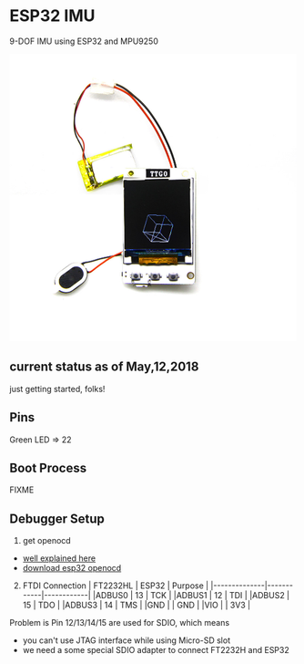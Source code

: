 # ESP32 IMU

9-DOF IMU using ESP32 and MPU9250

![esp32 ttgo](captures/esp32_ttgo.jpg "esp32 ttgo")

## current status as of May,12,2018

just getting started, folks!

## Pins
Green LED     => 22

## Boot Process

FIXME

## Debugger Setup

1. get openocd
  * [well explained here](http://esp-idf.readthedocs.io/en/latest/api-guides/jtag-debugging/#jtag-debugging-setup-openocd)
  * [download esp32 openocd](http://esp-idf.readthedocs.io/en/latest/api-guides/jtag-debugging/setup-openocd-linux.html)

2. FTDI Connection
  | FT2232HL     |  ESP32     | Purpose    |
  |--------------|------------|------------|
  |ADBUS0        | 13         | TCK        |
  |ADBUS1        | 12         | TDI        |
  |ADBUS2        | 15         | TDO        |
  |ADBUS3        | 14         | TMS        |
  |GND           |            | GND        |
  |VIO           |            | 3V3        |


  Problem is Pin 12/13/14/15 are used for SDIO, which means
  * you can't use JTAG interface while using Micro-SD slot
  * we need a some special SDIO adapter to connect FT2232H and ESP32

